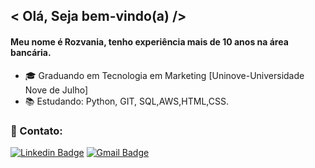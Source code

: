 ## < Olá, Seja bem-vindo(a) />

#### Meu nome é Rozvania, tenho experiência mais de 10 anos na área bancária.

- 🎓 Graduando em Tecnologia em Marketing [Uninove-Universidade Nove de Julho]
- 📚 Estudando: Python, GIT, SQL,AWS,HTML,CSS.


 ### 📧 Contato:

[![Linkedin Badge](https://img.shields.io/badge/-LinkedIn-blue?style=flat-square&logo=Linkedin&logoColor=white&link=https://linkedin.com/in/rozvania)](https://linkedin.com/in/rozvania) 
 [![Gmail Badge](https://img.shields.io/badge/-Gmail-blue?style=flat-square&logo=Gmail&logoColor=white&link=mailtorozvania27@gmail.com)](mailto:rozvania27@gmail.com)


